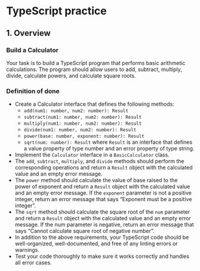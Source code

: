 # TypeScript practice

## 1. Overview

### Build a Calculator

Your task is to build a TypeScript program that performs basic arithmetic calculations. The program should allow users to add, subtract, multiply, divide, calculate powers, and calculate square roots.

### Definition of done

- Create a Calculator interface that defines the following methods:
  - `add(num1: number, num2: number): Result`
  - `subtract(num1: number, num2: number): Result`
  - `multiply(num1: number, num2: number): Result`
  - `divide(num1: number, num2: number): Result`
  - `power(base: number, exponent: number): Result`
  - `sqrt(num: number): Result` where `Result` is an interface that defines a value property of type number and an error property of type string.
- Implement the `Calculator` interface in a `BasicCalculator` class.
- The `add`, `subtract`, `multiply`, and `divide` methods should perform the corresponding operations and return a `Result` object with the calculated value and an empty error message.
- The `power` method should calculate the value of base raised to the power of exponent and return a `Result` object with the calculated value and an empty error message. If the `exponent` parameter is not a positive integer, return an error message that says “Exponent must be a positive integer”.
- The `sqrt` method should calculate the square root of the `num` parameter and return a `Result` object with the calculated value and an empty error message. If the num parameter is negative, return an error message that says “Cannot calculate square root of negative number”.
- In addition to the above requirements, your TypeScript code should be well-organized, well-documented, and free of any linting errors or warnings.
- Test your code thoroughly to make sure it works correctly and handles all error cases.
